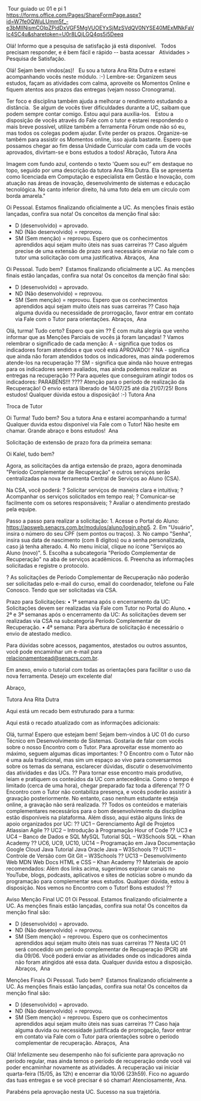 
 Tour guiado uc 01 e pi 1
https://forms.office.com/Pages/ShareFormPage.aspx?id=W7fe0QWuLUmm5f_-e3bMlINismCOIpZPidDxVGF5MgVUOEYxSjMzSVdQV0NYSE40MExMNkFaVlc4SC4u&sharetoken=U0r8LQjLGQ4qs5i5Deeq




Olá!
Informo que a pesquisa de satisfação já está disponível.
 
Todos precisam responder, e é bem fácil e rápido -- basta acessar
 
Atividades > Pesquisa de Satisfação.



Olá!
Sejam bem vindos(as)!
 
Eu sou a tutora Ana Rita Dutra e estarei acompanhando vocês neste módulo. :-)
Lembre-se: Organizem seus estudos, façam as atividades com calma, aproveite os Momentos Online e fiquem atentos aos prazos das entregas (vejam nosso Cronograma).  

Ter foco e disciplina também ajuda a melhorar o rendimento estudando a distância. 
Se algum de vocês tiver dificuldades durante a UC, saibam que podem sempre contar comigo. Estou aqui para auxilia-los.
 
Estou a disposição de vocês através do Fale com o tutor e estarei respondendo o mais breve possível, utilize também a ferramenta Fórum onde não só eu, mas todos os colegas podem ajudar. Evite perder os prazos.
Organize-se também para assistir os Momentos online, isso ajuda bastante.
Espero que possamos chegar ao fim dessa Unidade Curricular com cada um de vocês aprovados, divirtam-se e bons estudos a todos!
Abração, Tutora Ana
 





Imagem com fundo azul, contendo o texto 'Quem sou eu?' em destaque no topo, seguido por uma descrição da tutora Ana Rita Dutra. Ela se apresenta como licenciada em Computação e especialista em Gestão e Inovação, com atuação nas áreas de inovação, desenvolvimento de sistemas e educação tecnológica. No canto inferior direito, há uma foto dela em um círculo com borda amarela."


 Oi Pessoal.
Estamos finalizando oficialmente a UC. As menções finais estão lançadas, confira sua nota! Os conceitos da menção final são:
* D (desenvolvido) = aprovado.
* ND (Não desenvolvido) = reprovou.
* SM (Sem menção) = reprovou.
Espero que os conhecimentos aprendidos aqui sejam muito úteis nas suas carreiras ??
Caso alguém precise de uma extensão de prazo será necessário enviar no fale com o tutor uma solicitação com uma justificativa.
Abraços, 
Ana

Oi Pessoal. Tudo bem? 
Estamos finalizando oficialmente a UC. As menções finais estão lançadas, confira sua nota! Os conceitos da menção final são:
* D (desenvolvido) = aprovado.
* ND (Não desenvolvido) = reprovou.
* SM (Sem menção) = reprovou.
Espero que os conhecimentos aprendidos aqui sejam muito úteis nas suas carreiras ??
Caso haja alguma duvida ou necessidade de prorrogação, favor entrar em contato via Fale com o Tutor para orientações.
Abraços, 
Ana



Olá, turma!
Tudo certo? Espero que sim ??
É com muita alegria que venho informar que as Menções Parciais de vocês já foram lançadas! ?
Vamos relembrar o significado de cada menção:
A - significa que todos os indicadores foram atendidos e que você está APROVADO! ?
NA - significa que ainda não foram atendidos todos os indicadores, mas ainda poderemos atende-los na recuperação ??
SM - significa que ainda não houve entregas para os indicadores serem avaliados, mas ainda podemos realizar as entregas na recuperação ??
Para aqueles que conseguiram atingir todos os indicadores: PARABÉNS!!! ????
Atenção para o período de realização da Recuperação! O envio estará liberado de 14/07/25 até dia 21/07/25!
Bons estudos!
Qualquer dúvida estou a disposição! :-)
Tutora Ana





Troca de Tutor

Oi Turma! Tudo bem?
Sou a tutora Ana e estarei acompanhando a turma!
Qualquer duvida estou disponivel via Fale com o Tutor!
Não hesite em chamar.
Grande abraço e bons estudos! 
Ana








Solicitação de extensão de prazo fora da primeira semana:

Oi Kalel, tudo bem?




Agora, as solicitações da antiga extensão de prazo, agora denominada "Período Complementar de Recuperação"  e outros serviços serão centralizadas na nova ferramenta Central de Serviços ao Aluno (CSA).

Na CSA, você poderá:
? Solicitar serviços de maneira clara e intuitiva;
? Acompanhar os serviços solicitados em tempo real;
? Comunicar-se facilmente com os setores responsáveis;
? Avaliar o atendimento prestado pela equipe.

Passo a passo para realizar a solicitação:
	1. Acesse o Portal do Aluno: https://apsweb.senacrs.com.br/modulos/aluno/login.php5.
	2. Em "Usuário", insira o número do seu CPF (sem pontos ou traços).
	3. No campo "Senha", insira sua data de nascimento (com 8 dígitos) ou a senha personalizada, caso já tenha alterado.
	4. No menu inicial, clique no ícone "Serviços ao Aluno (novo)".
	5. Escolha a subcategoria "Período Complementar de Recuperação" na aba de serviços acadêmicos.
	6. Preencha as informações solicitadas e registre o protocolo.
	
? As solicitações de Período Complementar de Recuperação não poderão ser solicitadas pelo e-mail do curso, email do coordenador, telefone ou Fale Conosco. Tendo que ser solicitadas via CSA.

Prazo para Solicitações:
	• 1ª semana após o encerramento da UC: Solicitações devem ser realizadas via Fale com Tutor no Portal do Aluno.
	• 2ª e 3ª semanas após o encerramento da UC: As solicitações devem ser realizadas via CSA na subcategoria Período Complementar de Recuperação.
	• 4ª semana: Para abertura de solicitação é necessário o envio de atestado medico.
	
Para dúvidas sobre acessos, pagamentos, atestados ou outros assuntos, você pode encaminhar um e-mail para relacionamentoead@senacrs.com.br.

Em anexo, envio o tutorial com todas as orientações para facilitar o uso da nova ferramenta.
Desejo um excelente dia!

Abraço,

Tutora Ana Rita Dutra





Aqui está um recado bem estruturado para a turma:

Aqui está o recado atualizado com as informações adicionais:

Olá, turma!
Espero que estejam bem! Sejam bem-vindos à UC 01 do curso Técnico em Desenvolvimento de Sistemas.
Gostaria de falar com vocês sobre o nosso Encontro com o Tutor. Para aproveitar esse momento ao máximo, seguem algumas dicas importantes:
? O Encontro com o Tutor não é uma aula tradicional, mas sim um espaço ao vivo para conversarmos sobre os temas da semana, esclarecer dúvidas, discutir o desenvolvimento das atividades e das UCs.
?? Para tornar esse encontro mais produtivo, leiam e pratiquem os conteúdos da UC com antecedência. Como o tempo é limitado (cerca de uma hora), chegar preparado faz toda a diferença!
?? O Encontro com o Tutor não contabiliza presença, e vocês poderão assistir à gravação posteriormente. No entanto, caso nenhum estudante esteja online, a gravação não será realizada.
?? Todos os conteúdos e materiais complementares necessários para o bom desenvolvimento da disciplina estão disponíveis na plataforma. Além disso, aqui estão alguns links de apoio organizados por UC:
?? UC1 – Gerenciamento Ágil de Projetos
Atlassian Agile
?? UC2 – Introdução à Programação
Hour of Code
?? UC3 e UC4 – Banco de Dados e SQL
MySQL Tutorial
SQL – W3Schools
SQL – Khan Academy
?? UC6, UC9, UC10, UC14 – Programação em Java
Documentação Google Cloud Java
Tutorial Java Oracle
Java – W3Schools
?? UC11 – Controle de Versão com Git
Git – W3Schools
?? UC13 – Desenvolvimento Web
MDN Web Docs
HTML e CSS – Khan Academy
?? Materiais de apoio recomendados:
Além dos links acima, sugerimos explorar canais no YouTube, blogs, podcasts, aplicativos e sites de notícias sobre o mundo da programação para complementar seus estudos.
Qualquer dúvida, estou à disposição. Nos vemos no Encontro com o Tutor!
Bons estudos! ??


Aviso Menção Final UC 01
Oi Pessoal.
Estamos finalizando oficialmente a UC. As menções finais estão lançadas, confira sua nota! Os conceitos da menção final são:
* D (desenvolvido) = aprovado.
* ND (Não desenvolvido) = reprovou.
* SM (Sem menção) = reprovou.
Espero que os conhecimentos aprendidos aqui sejam muito úteis nas suas carreiras ??
Nesta UC 01 será concedido um período complementar de Recuperação (PCR) até dia 09/06. Você poderá enviar as atividades onde os indicadores ainda não foram atingidos até essa data. 
Qualquer duvida estou a disposição. 
Abraços, 
Ana



Menções Finais
Oi Pessoal. Tudo bem? 
Estamos finalizando oficialmente a UC. As menções finais estão lançadas, confira sua nota! Os conceitos da menção final são:
* D (desenvolvido) = aprovado.
* ND (Não desenvolvido) = reprovou.
* SM (Sem menção) = reprovou.
Espero que os conhecimentos aprendidos aqui sejam muito úteis nas suas carreiras ??
Caso haja alguma duvida ou necessidade justificada de prorrogação, favor entrar em contato via Fale com o Tutor para orientações sobre o período complementar de recuperação.
Abraços, 
Ana






Olá! Infelizmente seu desempenho não foi suficiente para aprovação no período regular, mas ainda temos o período de recuperação onde você vai poder encaminhar novamente as atividades. A recuperação vai iniciar quarta-feira (15/05, às 12h) e encerrar dia 10/06 (23h59). Fico no aguardo das tuas entregas e se você precisar é só chamar! Atenciosamente, Ana.

Parabéns pela aprovação nesta UC. Sucesso na sua trajetória.
